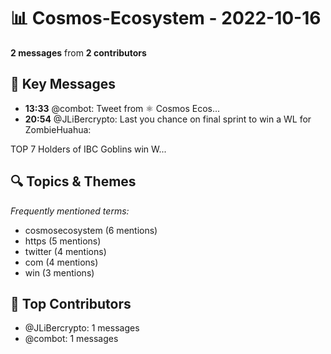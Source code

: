 # 📊 Cosmos-Ecosystem - 2022-10-16
**2 messages** from **2 contributors**

## 💬 Key Messages
- **13:33** @combot: [‌‌‌‌‎⁠](https://twitter.com/CosmosEcosystem/status/1581639527495790592)Tweet from ⚛️ Cosmos Ecos...
- **20:54** @JLiBercrypto: Last you chance on final sprint to win a WL for ZombieHuahua:

TOP 7 Holders of IBC Goblins win W...

## 🔍 Topics & Themes
*Frequently mentioned terms:*
- cosmosecosystem (6 mentions)
- https (5 mentions)
- twitter (4 mentions)
- com (4 mentions)
- win (3 mentions)

## 👥 Top Contributors
- @JLiBercrypto: 1 messages
- @combot: 1 messages